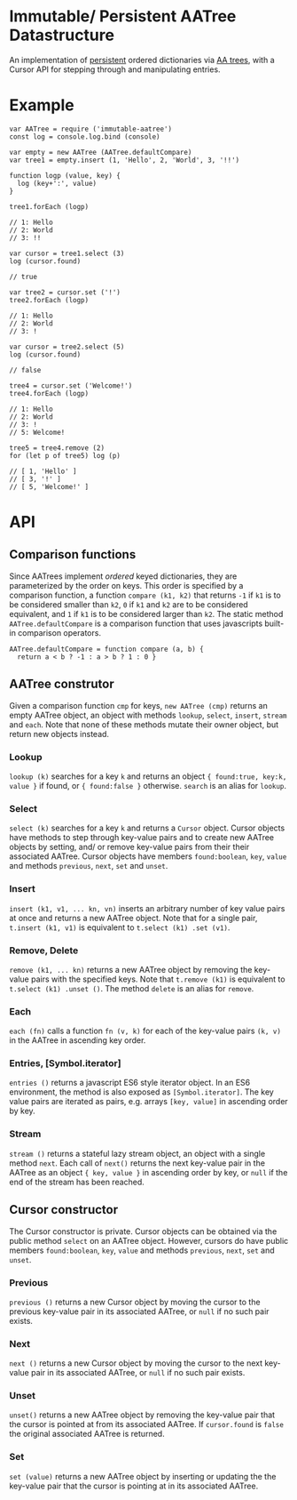 # Immutable/ Persistent AATree Datastructure

An implementation of [persistent][1]
ordered dictionaries via [AA trees][2], 
with a Cursor API for stepping through and manipulating
entries.

[1]: (https://en.wikipedia.org/wiki/Persistent_data_structure)
[2]: (https://en.wikipedia.org/wiki/AA_tree)

# Example

	var AATree = require ('immutable-aatree')
	const log = console.log.bind (console)

	var empty = new AATree (AATree.defaultCompare)
	var tree1 = empty.insert (1, 'Hello', 2, 'World', 3, '!!')

	function logp (value, key) {
	  log (key+':', value)
	}

	tree1.forEach (logp)

	// 1: Hello
	// 2: World
	// 3: !!

	var cursor = tree1.select (3)
	log (cursor.found)

	// true

	var tree2 = cursor.set ('!')
	tree2.forEach (logp)

	// 1: Hello
	// 2: World
	// 3: !

	var cursor = tree2.select (5)
	log (cursor.found)

	// false

	tree4 = cursor.set ('Welcome!')
	tree4.forEach (logp)

	// 1: Hello
	// 2: World
	// 3: !
	// 5: Welcome!

	tree5 = tree4.remove (2)
	for (let p of tree5) log (p)

	// [ 1, 'Hello' ]
	// [ 3, '!' ]
	// [ 5, 'Welcome!' ]


# API

## Comparison functions
Since AATrees implement _ordered_ keyed dictionaries,
they are parameterized by the order on keys.
This order is specified by a comparison function, a function
`compare (k1, k2)` that returns
`-1` if `k1` is to be considered smaller than `k2`,
`0` if `k1` and `k2` are to be considered equivalent, and
`1` if `k1` is to be considered larger than `k2`.
The static method `AATree.defaultCompare` is a comparison function
that uses javascripts built-in comparison operators.

	AATree.defaultCompare = function compare (a, b) {
	  return a < b ? -1 : a > b ? 1 : 0 }

## AATree construtor
Given a comparison function `cmp` for keys,
`new AATree (cmp)` returns an empty AATree object, an object with methods
`lookup`, `select`, `insert`, `stream` and `each`.
Note that none of these methods mutate their owner object, but
return new objects instead.

### Lookup
`lookup (k)` searches for a key `k` and returns an object
`{ found:true, key:k, value }` if found,
or `{ found:false }` otherwise. `search` is an alias for `lookup`. 

### Select
`select (k)` searches for a key `k` and returns a `Cursor` object.
Cursor objects have methods to step through key-value pairs and to create
new AATree objects by setting, and/ or remove key-value pairs from their
their associated AATree.
Cursor objects have members `found:boolean`, `key`, `value`
and methods `previous`, `next`, `set` and `unset`.

### Insert
`insert (k1, v1, ... kn, vn)` inserts an arbitrary number of
key value pairs at once and returns a new AATree object.
Note that for a single pair, `t.insert (k1, v1)` is equivalent to
`t.select (k1) .set (v1)`.

### Remove, Delete
`remove (k1, ... kn)` returns a new AATree object by removing the 
key-value pairs with the specified keys. Note that `t.remove (k1)` is 
equivalent to `t.select (k1) .unset ()`. The method `delete`
is an alias for `remove`.

### Each
`each (fn)` calls a function `fn (v, k)` for each of the
key-value pairs `(k, v)` in the AATree in ascending key order.

### Entries, [Symbol.iterator]
`entries ()` returns a javascript ES6 style iterator object. 
In an ES6 environment, the method is also exposed as `[Symbol.iterator]`.
The key value pairs are iterated as pairs, e.g. arrays `[key, value]`
in ascending order by key. 

### Stream
`stream ()` returns a stateful lazy stream object, an object with
a single method `next`. Each call of `next()` returns
the next key-value pair in the AATree as an object `{ key, value }`
in ascending order by key, or `null` if
the end of the stream has been reached.

## Cursor constructor
The Cursor constructor is private.
Cursor objects can be obtained via the public method `select`
on an AATree object. However, cursors do have public members
`found:boolean`, `key`, `value` and methods
`previous`, `next`, `set` and `unset`.

### Previous
`previous ()` returns a new Cursor object by moving the cursor
to the previous key-value pair in its associated AATree, or
`null` if no such pair exists. 

### Next
`next ()` returns a new Cursor object by moving the cursor
to the next key-value pair in its associated AATree, or
`null` if no such pair exists. 

### Unset
`unset()` returns a new AATree object by removing the key-value pair
that the cursor is pointed at from its associated AATree. 
If `cursor.found` is `false` the original associated AATree is returned. 

### Set
`set (value)` returns a new AATree object by inserting or updating the
the key-value pair that the cursor is pointing at in its associated AATree.
